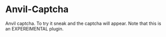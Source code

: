 # Anvil-Captcha
Anvil captcha. To try it sneak and the captcha will appear. Note that this is an EXPEREIMENTAL plugin.
